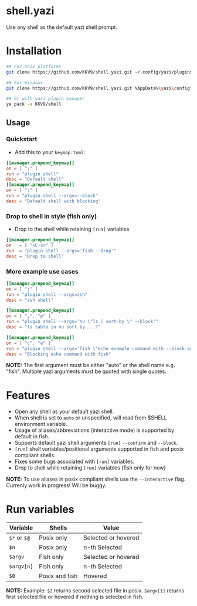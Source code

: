 # shell.yazi

Use any shell as the default yazi shell prompt.

# Installation

```bash
## For Unix platforms
git clone https://github.com/KKV9/shell.yazi.git ~/.config/yazi/plugins/shell.yazi

## For Windows
git clone https://github.com/KKV9/shell.yazi.git %AppData%\yazi\config\plugins\shell.yazi

## Or with yazi plugin manager
ya pack -a KKV9/shell
```

## Usage

### Quickstart

- Add this to your `keymap.toml`:

```toml
[[manager.prepend_keymap]]
on = [ ";" ]
run = "plugin shell"
desc = "Default shell"
[[manager.prepend_keymap]]
on = [ ":" ]
run = "plugin shell --args=--block"
desc = "Default shell with blocking"
```

### Drop to shell in style (fish only)

- Drop to the shell while retaining `[run]` variables

```toml
[[manager.prepend_keymap]]
on   = [ "<C-s>" ]
run  = "plugin shell --args='fish --drop'"
desc = "Drop to shell"
```

### More example use cases

```toml
[[manager.prepend_keymap]]
on = [ ";" ]
run = "plugin shell --args=zsh"
desc = "zsh shell"
```

```toml
[[manager.prepend_keymap]]
on = [ ",", "p" ]
run = "plugin shell --args='nu \"ls | sort-by \" --block'"
desc = "ls table in nu sort by ...?"
```

```toml
[[manager.prepend_keymap]]
on = [ "c", "e" ]
run = "plugin shell --args='fish \"echo example command with --block and --confirm flags ; read\" --block --confirm'"
desc = "Blocking echo command with fish"
```

**NOTE:** The first argument must be either "auto" or the shell name e.g. "fish". Multiple yazi arguments must be quoted with single quotes.

# Features

- Open any shell as your default yazi shell.
- When shell is set to `auto` or unspecified, will read from $SHELL environment variable.
- Usage of aliases/abbreviations (interactive mode) is supported by default in fish.
- Supports default yazi shell arguments `[run]` `--confirm` and `--block`.
- `[run]` shell variables/positional arguments supported in fish and posix compliant shells. 
- Fixes some bugs associated with `[run]` variables.
- Drop to shell while retaining `[run]` variables (fish only for now)

**NOTE:** To use aliases in posix compliant shells use the `--interactive` flag. Currenly work in progress! Will be buggy.
 
# Run variables

| Variable      | Shells        | Value              |
| ------------- | ------------- | ------------------ |
| `$*` or `$@`  | Posix only    | Selected or hovered|
| `$n`          | Posix only    | n-th Selected      |
| `$argv`       | Fish only     | Selected or hovered|
| `$argv[n]`    | Fish only     | n-th Selected      |
| `$0`          | Posix and fish| Hovered            |

**NOTE:** Example: `$2` returns second selected file in posix. `$argv[1]` returns first selected file or hovered if nothing is selected in fish.
